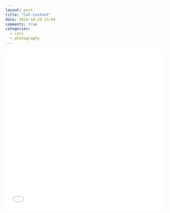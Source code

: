 ```yaml
---
layout: post
title: "Cat-Content"
date: 2014-10-29 13:04
comments: true
categories:
  - cats
  - photography
---
```

<iframe
  style='width:100%;height:500px;'
  src='/parallax/index.html'
  frameborder='0'>
</iframe>
